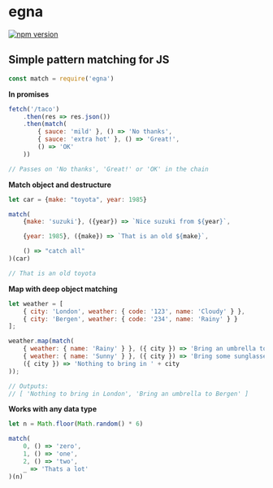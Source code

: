# egna
[![npm version](https://badge.fury.io/js/egna.svg)](https://www.npmjs.com/package/egna)
## Simple pattern matching for JS

```javascript
const match = require('egna')
```

**In promises**
```javascript
fetch('/taco')
    .then(res => res.json())
    .then(match(
        { sauce: 'mild' }, () => 'No thanks',
        { sauce: 'extra hot' }, () => 'Great!',
        () => 'OK'
    ))

// Passes on 'No thanks', 'Great!' or 'OK' in the chain
```

**Match object and destructure**
```javascript
let car = {make: "toyota", year: 1985}

match(
    {make: 'suzuki'}, ({year}) => `Nice suzuki from ${year}`,

    {year: 1985}, ({make}) => `That is an old ${make}`,

    () => "catch all"
)(car)

// That is an old toyota
```

**Map with deep object matching**
```javascript
let weather = [
    { city: 'London', weather: { code: '123', name: 'Cloudy' } },
    { city: 'Bergen', weather: { code: '234', name: 'Rainy' } }
];

weather.map(match(
    { weather: { name: 'Rainy' } }, ({ city }) => 'Bring an umbrella to ' + city,
    { weather: { name: 'Sunny' } }, ({ city }) => 'Bring some sunglasses to ' + city,
    ({ city }) => 'Nothing to bring in ' + city
));

// Outputs:
// [ 'Nothing to bring in London', 'Bring an umbrella to Bergen' ]
```

**Works with any data type**
```javascript
let n = Math.floor(Math.random() * 6)

match(
    0, () => 'zero',
    1, () => 'one',
    2, () => 'two',
    _ => 'Thats a lot'
)(n)
```
